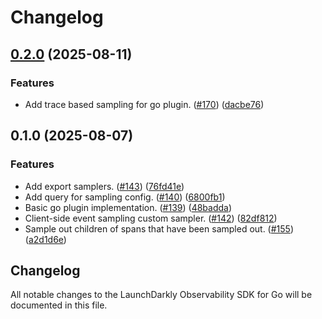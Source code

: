 # Changelog

## [0.2.0](https://github.com/launchdarkly/observability-sdk/compare/go/v0.1.0...go/v0.2.0) (2025-08-11)


### Features

* Add trace based sampling for go plugin. ([#170](https://github.com/launchdarkly/observability-sdk/issues/170)) ([dacbe76](https://github.com/launchdarkly/observability-sdk/commit/dacbe763d0ab672e1575290a37ad3f7cc2c3059a))

## 0.1.0 (2025-08-07)


### Features

* Add export samplers. ([#143](https://github.com/launchdarkly/observability-sdk/issues/143)) ([76fd41e](https://github.com/launchdarkly/observability-sdk/commit/76fd41e24b6214b02e9380e184734d324fc59be4))
* Add query for sampling config. ([#140](https://github.com/launchdarkly/observability-sdk/issues/140)) ([6800fb1](https://github.com/launchdarkly/observability-sdk/commit/6800fb109efee1ddbc9a2756c2b5c4c853bde4c4))
* Basic go plugin implementation. ([#139](https://github.com/launchdarkly/observability-sdk/issues/139)) ([48badda](https://github.com/launchdarkly/observability-sdk/commit/48badda5a34f9cf6d510abb6277e2308d7ebbdd9))
* Client-side event sampling custom sampler. ([#142](https://github.com/launchdarkly/observability-sdk/issues/142)) ([82df812](https://github.com/launchdarkly/observability-sdk/commit/82df812deacf626c8743043599ba584c79b059e1))
* Sample out children of spans that have been sampled out. ([#155](https://github.com/launchdarkly/observability-sdk/issues/155)) ([a2d1d6e](https://github.com/launchdarkly/observability-sdk/commit/a2d1d6ef912e1befaf8fcad18291313942ef67f2))

## Changelog

All notable changes to the LaunchDarkly Observability SDK for Go will be documented in this file.
